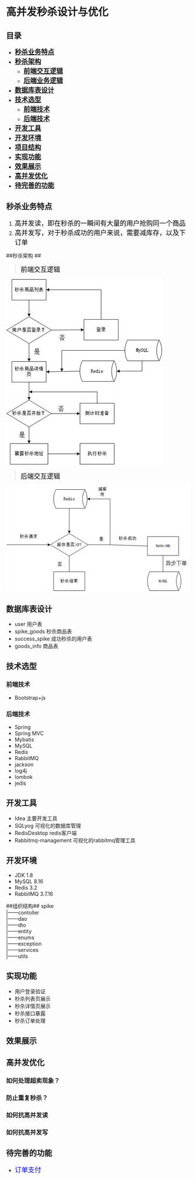 # 高并发秒杀设计与优化 #


## **目录** ##
- [<font size=4>**秒杀业务特点**</font>](http://github.com/njupt-tj/spike/#秒杀业务特点)
- [<font size=4>**秒杀架构**</font>](http://github.com/njupt-tj/spike/#秒杀架构)
   - [<font size=4>**前端交互逻辑**</font>](http://github.com/njupt-tj/spike/#前端交互逻辑)
   - [<font size=4>**后端业务逻辑**</font>](http://github.com/njupt-tj/spike/#后端交互逻辑)
- [<font size=4>**数据库表设计**</font>](http://github.com/njupt-tj/spike/#数据库表设计)
- [<font size=4>**技术选型**</font>](http://github.com/njupt-tj/spike/#技术选型)
   - [<font size=4>**前端技术**</font>](http://github.com/njupt-tj/spike/#前端技术)
   - [<font size=4>**后端技术**</font>](http://github.com/njupt-tj/spike/#后端技术)
- [<font size=4>**开发工具**</font>](http://github.com/njupt-tj/spike/#开发工具)
- [<font size=4>**开发环境**</font>](http://github.com/njupt-tj/spike/#开发环境)
- [<font size=4>**项目结构**</font>](http://github.com/njupt-tj/spike/#项目结构)
- [<font size=4>**实现功能**</font>](http://github.com/njupt-tj/spike/#实现功能)
- [<font size=4>**效果展示**</font>](http://github.com/njupt-tj/spike/#效果展示)
- [<font size=4>**高并发优化**</font>](http://github.com/njupt-tj/spike/#高并发优化)
- [<font size=4>**待完善的功能**</font>](http://github.com/njupt-tj/spike/#待完善功能)

## 秒杀业务特点 ##
1. <font size=4 color=black >高并发读，即在秒杀的一瞬间有大量的用户抢购同一个商品</font>
2. <font size=4 color=black >高并发写，对于秒杀成功的用户来说，需要减库存，以及下订单</font>

##秒杀架构 ##
> <font size=4 color=black >前端交互逻辑</font> 

![miaosha1](https://github.com/njupt-tj/spike/raw/master/images/miaosha1.jpg)

> <font size=4 color=black >后端交互逻辑</font> 

![miaosha1](https://github.com/njupt-tj/spike/raw/master/images/miaosha2.jpg)

## 数据库表设计 ##
- user 用户表
- spike_goods 秒杀商品表
- success_spike 成功秒杀的用户表
- goods_info 商品表

## 技术选型 ##
### 前端技术 ###
- Bootstrap+js
### 后端技术 ###
- Spring
- Spring MVC
- Mybatis
- MySQL
- Redis
- RabbitMQ
- jackson
- log4j
- lombok
- jedis

## 开发工具 ##
- Idea 主要开发工具
- SQLyog 可视化的数据库管理
- RedisDesktop redis客户端
- Rabbitmq-management 可视化的rabbitmq管理工具

## 开发环境 ##
- JDK 1.8
- MySQL 8.16
- Redis 3.2
- RabbitMQ 3.7.16

##组织结构##
spike  
|——contoller  
|——dao  
|——dto  
|——entity  
|——enums  
|——exception  
|——services  
|——utils  

## 实现功能 ##
- 用户登录验证
- 秒杀列表页展示
- 秒杀详情页展示
- 秒杀接口暴露
- 秒杀订单处理

## 效果展示 ##


## 高并发优化 ##
### 如何处理超卖现象？ ###

### 防止重复秒杀？ ###

### 如何抗高并发读 ###

### 如何抗高并发写 ###

## 待完善的功能 ##
- <font size=4 color=blue>订单支付</font>



